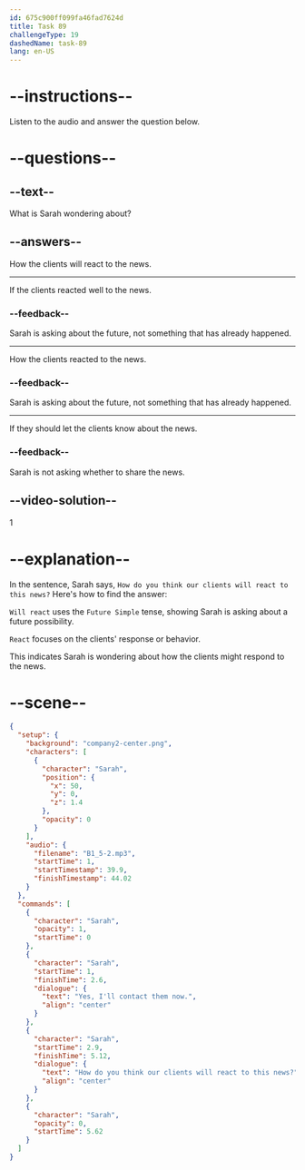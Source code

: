 ```yaml
---
id: 675c900ff099fa46fad7624d
title: Task 89
challengeType: 19
dashedName: task-89
lang: en-US
---
```

<!-- (Audio) Sarah: Yes, I'll contact them now. How do you think our clients will react to this news? -->

# --instructions--

Listen to the audio and answer the question below.

# --questions--

## --text--

What is Sarah wondering about?

## --answers--

How the clients will react to the news.

---

If the clients reacted well to the news.

### --feedback--

Sarah is asking about the future, not something that has already happened.

---

How the clients reacted to the news.

### --feedback--

Sarah is asking about the future, not something that has already happened.

---

If they should let the clients know about the news.

### --feedback--

Sarah is not asking whether to share the news.

## --video-solution--

1

# --explanation--

In the sentence, Sarah says, `How do you think our clients will react to this news?` Here's how to find the answer:

`Will react` uses the `Future Simple` tense, showing Sarah is asking about a future possibility.  

`React` focuses on the clients' response or behavior.  

This indicates Sarah is wondering about how the clients might respond to the news.

# --scene--

```json
{
  "setup": {
    "background": "company2-center.png",
    "characters": [
      {
        "character": "Sarah",
        "position": {
          "x": 50,
          "y": 0,
          "z": 1.4
        },
        "opacity": 0
      }
    ],
    "audio": {
      "filename": "B1_5-2.mp3",
      "startTime": 1,
      "startTimestamp": 39.9,
      "finishTimestamp": 44.02
    }
  },
  "commands": [
    {
      "character": "Sarah",
      "opacity": 1,
      "startTime": 0
    },
    {
      "character": "Sarah",
      "startTime": 1,
      "finishTime": 2.6,
      "dialogue": {
        "text": "Yes, I'll contact them now.",
        "align": "center"
      }
    },
    {
      "character": "Sarah",
      "startTime": 2.9,
      "finishTime": 5.12,
      "dialogue": {
        "text": "How do you think our clients will react to this news?",
        "align": "center"
      }
    },
    {
      "character": "Sarah",
      "opacity": 0,
      "startTime": 5.62
    }
  ]
}
```

